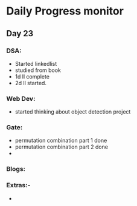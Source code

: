 # Daily Progress monitor

## Day 23


### DSA:
-  Started linkedlist
- studied from book
- 1d ll complete
- 2d ll started. 

### Web Dev:
- started thinking about object detection project

### Gate:
- permutation combination part 1 done
- permutation combination part 2 done
- 
### Blogs:   

### Extras:-
- 